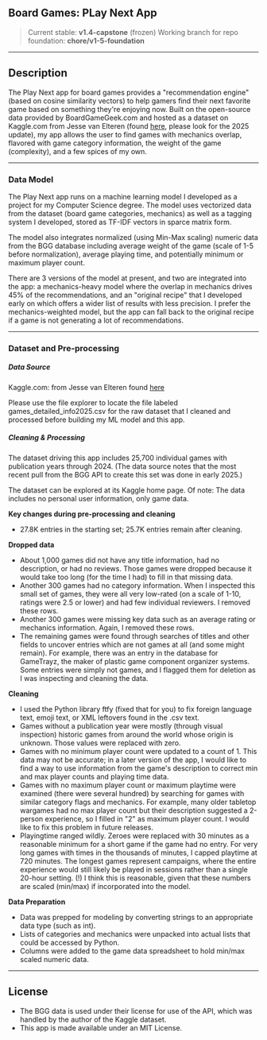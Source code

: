 Board Games: PLay Next App
---
> Current stable: **v1.4-capstone** (frozen)
> Working branch for repo foundation: **chore/v1-5-foundation**
---

## Description
The Play Next app for board games provides a "recommendation engine" (based on cosine similarity vectors) 
to help gamers find their next favorite game based on something they're enjoying now. Built on the open-source data provided 
by BoardGameGeek.com and hosted as a dataset on Kaggle.com from Jesse van Elteren (found [here](https://www.kaggle.com/datasets/jvanelteren/boardgamegeek-reviews/data), please look for the 2025 update), 
my app allows the user to find games with mechanics overlap, flavored with game category information, the weight of the game (complexity), 
and a few spices of my own.

---
### Data Model

The Play Next app runs on a machine learning model I developed as a project for my Computer Science degree. The model uses vectorized 
data from the dataset (board game categories, mechanics) as well as a tagging system I developed, stored as TF-IDF vectors in sparce matrix form. 

The model also integrates normalized (using Min-Max scaling) numeric data from the BGG database including average weight of the game (scale of 1-5 
before normalization), average playing time, and potentially minimum or maximum player count.

There are 3 versions of the model at present, and two are integrated into the app: a mechanics-heavy model where the overlap in mechanics drives 45% 
of the recommendations, and an "original recipe" that I developed early on which offers a wider list of results with less precision. I prefer the 
mechanics-weighted model, but the app can fall back to the original recipe if a game is not generating a lot of recommendations. 

----
### Dataset and Pre-processing

##### Data Source
Kaggle.com: from Jesse van Elteren found [here](https://www.kaggle.com/datasets/jvanelteren/boardgamegeek-reviews/data)

Please use the file explorer to locate the file labeled games_detailed_info2025.csv for the raw dataset that I cleaned and processed 
before building my ML model and this app. 

##### Cleaning & Processing
The dataset driving this app includes 25,700 individual games with publication years through 2024. (The data source notes that the most recent pull 
from the BGG API to create this set was done in early 2025.)

The dataset can be explored at its Kaggle home page.  Of note: The data includes no personal user information, only game data. 

**Key changes during pre-processing and cleaning**
* 27.8K entries in the starting set; 25.7K entries remain after cleaning.

**Dropped data**
* About 1,000 games did not have any title information, had no description, or had no reviews. Those games were dropped because it would 
take too long (for the time I had) to fill in that missing data.
* Another 300 games had no category information. When I inspected this small set of games, they were all very low-rated (on a scale of 1-10, ratings were 2.5 or lower) 
and had few individual reviewers. I removed these rows.
* Another 300 games were missing key data such as an average rating or mechanics information. Again, I removed these rows. 
* The remaining games were found through searches of titles and other fields to uncover entries which are not games at all (and some might remain). 
For example, there was an entry in the database for GameTrayz, the maker of plastic game component organizer systems. Some entries were simply not games, and I flagged 
them for deletion as I was inspecting and cleaning the data.

**Cleaning**
* I used the Python library ftfy (fixed that for you) to fix foreign language text, emoji text, or XML leftovers found in the .csv text.
* Games without a publication year were mostly (through visual inspection) historic games from around the world whose origin is unknown. Those values were replaced with zero. 
* Games with no minimum player count were updated to a count of 1. This data may not be accurate; in a later version of the app, I would like 
to find a way to use information from the game's description to correct min and max player counts and playing time data. 
* Games with no maximum player count or maximum playtime were examined (there were several hundred) by searching for games with similar category flags and mechanics. 
For example, many older tabletop wargames had no max player count but their description suggested a 2-person experience, so I filled in "2" as maximum player count. I would 
like to fix this problem in future releases. 
* Playingtime ranged wildly.  Zeroes were replaced with 30 minutes as a reasonable minimum for a short game if the game had no entry.  For very long games with times in the thousands 
of minutes, I capped playtime at 720 minutes. The longest games represent campaigns, where the entire experience would still likely be played in sessions 
rather than a single 20-hour setting. (!)  I think this is reasonable, given that these numbers are scaled (min/max) if incorporated into the model. 

**Data Preparation**
* Data was prepped for modeling by converting strings to an appropriate data type (such as int). 
* Lists of categories and mechanics were unpacked into actual lists that could be accessed by Python. 
* Columns were added to the game data spreadsheet to hold min/max scaled numeric data. 

-----
## License

* The BGG data is used under their license for use of the API, which was handled by the author of the Kaggle dataset.
* This app is made available under an MIT License. 

